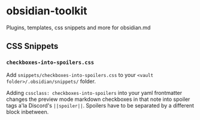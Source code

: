# obsidian-toolkit
Plugins, templates, css snippets and more for obsidian.md

## CSS Snippets

### `checkboxes-into-spoilers.css`

Add `snippets/checkboxes-into-spoilers.css` to your `<vault folder>/.obsidian/snippets/` folder.

Adding `cssclass: checkboxes-into-spoilers` into your yaml frontmatter changes the preview mode markdown checkboxes in that note into spoiler tags a'la Discord's `||spoiler||`. Spoilers have to be separated by a different block inbetween.
